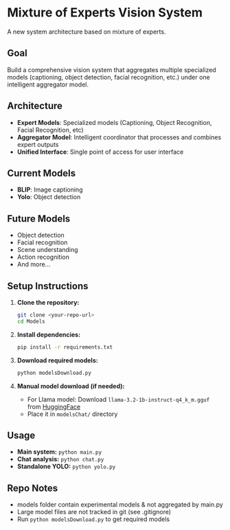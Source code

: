 # Mixture of Experts Vision System

A new system architecture based on mixture of experts.

## Goal

Build a comprehensive vision system that aggregates multiple specialized models
(captioning, object detection, facial recognition, etc.) under one intelligent
aggregator model.

## Architecture

- **Expert Models**: Specialized models (Captioning, Object Recognition, Facial
  Recognition, etc)
- **Aggregator Model**: Intelligent coordinator that processes and combines
  expert outputs
- **Unified Interface**: Single point of access for user interface

## Current Models

- **BLIP**: Image captioning
- **Yolo**: Object detection

## Future Models

- Object detection
- Facial recognition
- Scene understanding
- Action recognition
- And more...

## Setup Instructions

1. **Clone the repository:**

   ```bash
   git clone <your-repo-url>
   cd Models
   ```

2. **Install dependencies:**

   ```bash
   pip install -r requirements.txt
   ```

3. **Download required models:**

   ```bash
   python modelsDownload.py
   ```

4. **Manual model download (if needed):**
   - For Llama model: Download `llama-3.2-1b-instruct-q4_k_m.gguf` from
     [HuggingFace](https://huggingface.co/TheBloke/Llama-3.2-1B-Instruct-GGUF)
   - Place it in `modelsChat/` directory

## Usage

- **Main system:** `python main.py`
- **Chat analysis:** `python chat.py`
- **Standalone YOLO:** `python yolo.py`

## Repo Notes

- models folder contain experimental models & not aggregated by main.py
- Large model files are not tracked in git (see .gitignore)
- Run `python modelsDownload.py` to get required models
